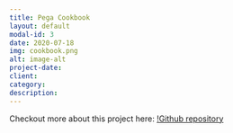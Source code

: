 ```yaml
---
title: Pega Cookbook
layout: default
modal-id: 3
date: 2020-07-18
img: cookbook.png
alt: image-alt
project-date: 
client: 
category:
description:
---
```



Checkout more about	this project here: [!Github repository](https://github.com/kamil86/Pega-Cookbook)